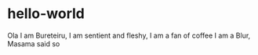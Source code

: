 # hello-world
Ola
I am Bureteiru, I am sentient and fleshy, I am a fan of coffee
I am a Blur, Masama said so
